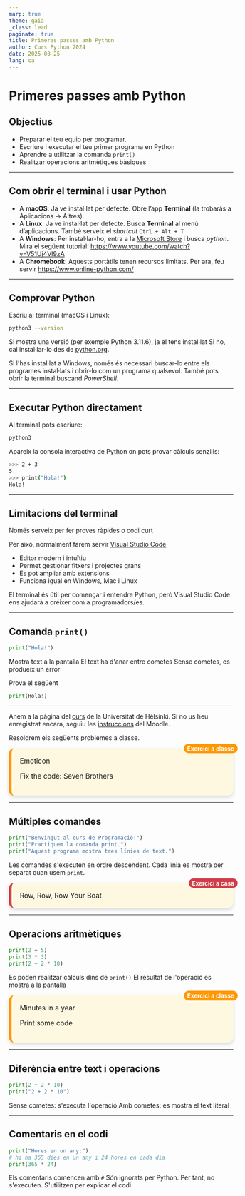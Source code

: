 ```yaml
---
marp: true
theme: gaia
_class: lead
paginate: true
title: Primeres passes amb Python
author: Curs Python 2024
date: 2025-08-25
lang: ca
---
```


<style>
.exercici-classe, .exercici-casa {
  position: relative;
  border-radius: 12px;
  background: #fff8e1;
  padding: 1.2em;
  margin: 1em 0;
  box-shadow: 0 4px 8px rgba(0,0,0,0.15);
  
  font-size: 1.1em;
}

.exercici-classe{
  border-left: 6px solid #ff9800;
}

.exercici-casa{
  border-left: 6px solid #d23d48;
}

/* Exercici a classe */
.exercici-classe::before {
  content: "Exercici a classe";
  position: absolute;
  top: -10px;
  right: -10px;
  background: #ff9800;   /* verd */
  color: white;
  padding: 0.2em 0.6em;
  border-radius: 12px;
  font-size: 0.85em;
  font-weight: bold;
}

/* Exercici a casa */
.exercici-casa::before {
  content: "Exercici a casa";
  position: absolute;
  top: -10px;
  right: -10px;
  background: #d23d48;   /* blau */
  color: white;
  padding: 0.2em 0.6em;
  border-radius: 12px;
  font-size: 0.85em;
  font-weight: bold;
}
</style>

# Primeres passes amb Python

## Objectius

- Preparar el teu equip per programar.
- Escriure i executar el teu primer programa en Python
- Aprendre a utilitzar la comanda `print()`
- Realitzar operacions aritmètiques bàsiques

---

## Com obrir el terminal i usar Python

- A **macOS**: Ja ve instal·lat per defecte. Obre l’app **Terminal** (la trobaràs a Aplicacions → Altres).
- A **Linux**: Ja ve instal·lat per defecte. Busca **Terminal** al menú d’aplicacions. També serveix el _shortcut_ `Ctrl + Alt + T`
- A **Windows**: Per instal·lar-ho, entra a la [Microsoft Store](https://apps.microsoft.com) i busca _python_. Mira el següent tutorial: https://www.youtube.com/watch?v=V51Uj4Vl9zA
- A **Chromebook**: Aquests portàtils tenen recursos limitats. Per ara, feu servir https://www.online-python.com/

---

## Comprovar Python

Escriu al terminal (macOS i Linux):

```bash
python3 --version
```

Si mostra una versió (per exemple Python 3.11.6), ja el tens instal·lat Si no, cal instal·lar-lo des de [python.org](python.org).

Si l'has instal·lat a Windows, només és necessari buscar-lo entre els programes instal·lats i obrir-lo com un programa qualsevol. També pots obrir la terminal buscand _PowerShell_.

---

## Executar Python directament

Al terminal pots escriure:

```bash
python3
```

Apareix la consola interactiva de Python on pots provar càlculs senzills:

```bash
>>> 2 + 3
5
>>> print("Hola!")
Hola!
```

---

## Limitacions del terminal

Només serveix per fer proves ràpides o codi curt

Per això, normalment farem servir [Visual Studio Code](https://code.visualstudio.com/)

- Editor modern i intuïtiu
- Permet gestionar fitxers i projectes grans
- Es pot ampliar amb extensions
- Funciona igual en Windows, Mac i Linux

El terminal és útil per començar i entendre Python, però Visual Studio Code ens ajudarà a créixer com a programadors/es.

---

## Comanda `print()`

```python
print("Hola!")
```

Mostra text a la pantalla
El text ha d'anar entre cometes
Sense cometes, es produeix un error

Prova el següent

```python
print(Hola!)
```

---

Anem a la pàgina del [curs](https://programming-24.mooc.fi/) de la Universitat de Hèlsinki. Si no us heu enregistrat encara, seguiu les [instruccions](https://educaciodigital.cat/ies-viladegracia/moodle/mod/page/view.php?id=352247) del Moodle.

Resoldrem els següents problemes a classe.

<div class="exercici-classe">
  Emoticon
  
  Fix the code: Seven Brothers
</div>

---

## Múltiples comandes

```python
print("Benvingut al curs de Programació!")
print("Practiquem la comanda print.")
print("Aquest programa mostra tres línies de text.")
```

Les comandes s'executen en ordre descendent.
Cada línia es mostra per separat quan usem `print`.

<div class="exercici-casa">
  Row, Row, Row Your Boat
</div>

---

## Operacions aritmètiques

```python
print(2 + 5)
print(3 * 3)
print(2 + 2 * 10)
```

Es poden realitzar càlculs dins de `print()`
El resultat de l'operació es mostra a la pantalla

<div class="exercici-classe">
  Minutes in a year
  
  Print some code
</div>

---

## Diferència entre text i operacions

```python
print(2 + 2 * 10)
print("2 + 2 * 10")
```

Sense cometes: s'executa l'operació
Amb cometes: es mostra el text literal

---

## Comentaris en el codi

```python
print("Hores en un any:")
# hi ha 365 dies en un any i 24 hores en cada dia
print(365 * 24)
```

Els comentaris comencen amb `#`
Són ignorats per Python. Per tant, no s'executen.
S'utilitzen per explicar el codi
